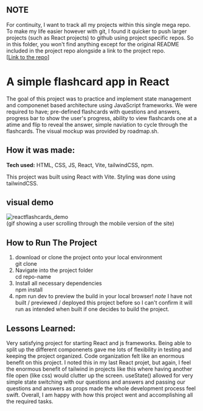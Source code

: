## NOTE
For continuity, I want to track all my projects within this single mega repo. To make my life easier however with git, I found it quicker to push
larger projects (such as React projects) to github using project specific repos. So in this folder, you won't find anything except for the original
README included in the project repo alongside a link to the project repo.
<br>
[[Link to the repo](https://github.com/cescosgames/react-flashcards)]

# A simple flashcard app in React
The goal of this project was to practice and implement state management and componenet based architecture using JavaScript frameworks. We were required to have; pre-defined flashcards with questions
and answers, progress bar to show the user's progress, ability to view flashcards one at a atime and flip to reveal the answer, simple naviation to cycle through the flashcards. The visual mockup
was provided by roadmap.sh.

## How it was made:

**Tech used:** HTML, CSS, JS, React, Vite, tailwindCSS, npm.

This project was built using React with Vite. Styling was done using tailwindCSS.

## visual demo
![reactflashcards_demo](https://github.com/user-attachments/assets/a8f54e8b-191f-4cb3-ad98-6bcaf2422fa1)
<br>
(gif showing a user scrolling through the mobile version of the site)

## How to Run The Project
1. download or clone the project onto your local environment
<br>git clone
2. Navigate into the project folder
<br>cd repo-name
3. Install all necessary dependencies
<br>npm install
4. npm run dev to preview the build in your local browser! *note* I have not built / previewed / deployed this project before so I can't confirm it will run as intended when built if one decides to build the project.

## Lessons Learned:

Very satisfying project for starting React and js frameworks. Being able to split up the different componenets gave me lots of flexibility in testing and keeping the project organized. Code organization
felt like an enormous benefit on this project. I noted this in my last React projet, but again, I feel the enormous benefit of tailwind in projects like this where having another file open (like css) would
clutter up the screen. useState() allowed for very simple state switching with our questions and answers and passing our questions and answers as props made the whole development process feel swift. 
Overall, I am happy with how this project went and accomplishing all the required tasks. 
